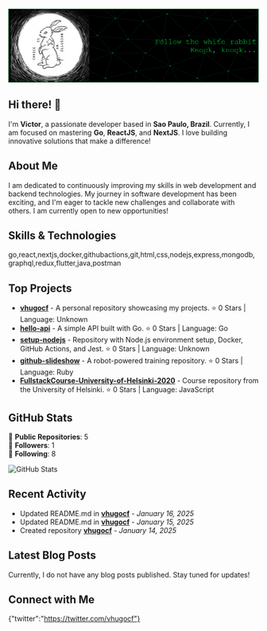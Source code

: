 
![Header](./github-header-image.png)


## Hi there! 👋

I'm **Victor**, a passionate developer based in **Sao Paulo, Brazil**. Currently, I am focused on mastering **Go**, **ReactJS**, and **NextJS**. I love building innovative solutions that make a difference!

## About Me

I am dedicated to continuously improving my skills in web development and backend technologies. My journey in software development has been exciting, and I'm eager to tackle new challenges and collaborate with others. I am currently open to new opportunities!

## Skills & Technologies

go,react,nextjs,docker,githubactions,git,html,css,nodejs,express,mongodb,graphql,redux,flutter,java,postman

## Top Projects

- [**vhugocf**](https://github.com/vhugocf/vhugocf) - A personal repository showcasing my projects. ⭐️ 0 Stars | Language: Unknown
- [**hello-api**](https://github.com/vhugocf/hello-api) - A simple API built with Go. ⭐️ 0 Stars | Language: Go
- [**setup-nodejs**](https://github.com/vhugocf/setup-nodejs) - Repository with Node.js environment setup, Docker, GitHub Actions, and Jest. ⭐️ 0 Stars | Language: Unknown
- [**github-slideshow**](https://github.com/vhugocf/github-slideshow) - A robot-powered training repository. ⭐️ 0 Stars | Language: Ruby
- [**FullstackCourse-University-of-Helsinki-2020**](https://github.com/vhugocf/FullstackCourse-University-of-Helsinki-2020) - Course repository from the University of Helsinki. ⭐️ 0 Stars | Language: JavaScript

## GitHub Stats

🌟 **Public Repositories**: 5  
👥 **Followers**: 1  
🔗 **Following**: 8  

![GitHub Stats](https://github-readme-stats.vercel.app/api?username=vhugocf&show_icons=true&theme=radical)

## Recent Activity

- Updated README.md in [**vhugocf**](https://github.com/vhugocf/vhugocf) - *January 16, 2025*
- Updated README.md in [**vhugocf**](https://github.com/vhugocf/vhugocf) - *January 15, 2025*
- Created repository [**vhugocf**](https://github.com/vhugocf/vhugocf) - *January 14, 2025*

## Latest Blog Posts

Currently, I do not have any blog posts published. Stay tuned for updates!

## Connect with Me

{"twitter":"https://twitter.com/vhugocf"}

















<!--
<h1 align="center">Hi 👋, I'm Victor</h1>
<h3 align="center">As an engineer, I believe in the power of simplicity in software development. It takes hard work and a solid education to achieve, but I’m dedicated to advocating for it, even when complexity tends to overshadow it.</h3>

<p align="left"> <img src="https://komarev.com/ghpvc/?username=vhugocf&label=Profile%20views&color=0e75b6&style=flat" alt="vhugocf" /> </p>

<p align="left"> <a href="https://twitter.com/vhugocf" target="blank"><img src="https://img.shields.io/twitter/follow/vhugocf?logo=twitter&style=for-the-badge" alt="vhugocf" /></a> </p>

- 🌱 I’m currently learning **Go, Data Structures & Algorithms, ReactJS, NextJS**

- 👯 I’m looking to collaborate on **Blockchain Projects**

- 🤝 I’m looking for help with **Bitcoin Core**

- 💬 Ask me about **Go, Bitcoin, Economy**

- 📫 How to reach me **https://x.com/vhugocf**

- 📄 Know about my experiences [https://linkedin/in/vhugocf](https://linkedin/in/vhugocf)

<h3 align="left">Connect with me:</h3>
<p align="left">
<a href="https://twitter.com/vhugocf" target="blank"><img align="center" src="https://raw.githubusercontent.com/rahuldkjain/github-profile-readme-generator/master/src/images/icons/Social/twitter.svg" alt="vhugocf" height="30" width="40" /></a>
</p>

<h3 align="left">Languages and Tools:</h3>
<p align="left"> <a href="https://www.gnu.org/software/bash/" target="_blank" rel="noreferrer"> <img src="https://www.vectorlogo.zone/logos/gnu_bash/gnu_bash-icon.svg" alt="bash" width="40" height="40"/> </a> <a href="https://www.docker.com/" target="_blank" rel="noreferrer"> <img src="https://raw.githubusercontent.com/devicons/devicon/master/icons/docker/docker-original-wordmark.svg" alt="docker" width="40" height="40"/> </a> <a href="https://git-scm.com/" target="_blank" rel="noreferrer"> <img src="https://www.vectorlogo.zone/logos/git-scm/git-scm-icon.svg" alt="git" width="40" height="40"/> </a> <a href="https://golang.org" target="_blank" rel="noreferrer"> <img src="https://raw.githubusercontent.com/devicons/devicon/master/icons/go/go-original.svg" alt="go" width="40" height="40"/> </a> <a href="https://developer.mozilla.org/en-US/docs/Web/JavaScript" target="_blank" rel="noreferrer"> <img src="https://raw.githubusercontent.com/devicons/devicon/master/icons/javascript/javascript-original.svg" alt="javascript" width="40" height="40"/> </a> <a href="https://www.linux.org/" target="_blank" rel="noreferrer"> <img src="https://raw.githubusercontent.com/devicons/devicon/master/icons/linux/linux-original.svg" alt="linux" width="40" height="40"/> </a> <a href="https://www.mongodb.com/" target="_blank" rel="noreferrer"> <img src="https://raw.githubusercontent.com/devicons/devicon/master/icons/mongodb/mongodb-original-wordmark.svg" alt="mongodb" width="40" height="40"/> </a> <a href="https://nextjs.org/" target="_blank" rel="noreferrer"> <img src="https://cdn.worldvectorlogo.com/logos/nextjs-2.svg" alt="nextjs" width="40" height="40"/> </a> <a href="https://nodejs.org" target="_blank" rel="noreferrer"> <img src="https://raw.githubusercontent.com/devicons/devicon/master/icons/nodejs/nodejs-original-wordmark.svg" alt="nodejs" width="40" height="40"/> </a> <a href="https://www.postgresql.org" target="_blank" rel="noreferrer"> <img src="https://raw.githubusercontent.com/devicons/devicon/master/icons/postgresql/postgresql-original-wordmark.svg" alt="postgresql" width="40" height="40"/> </a> <a href="https://postman.com" target="_blank" rel="noreferrer"> <img src="https://www.vectorlogo.zone/logos/getpostman/getpostman-icon.svg" alt="postman" width="40" height="40"/> </a> <a href="https://reactjs.org/" target="_blank" rel="noreferrer"> <img src="https://raw.githubusercontent.com/devicons/devicon/master/icons/react/react-original-wordmark.svg" alt="react" width="40" height="40"/> </a> <a href="https://www.typescriptlang.org/" target="_blank" rel="noreferrer"> <img src="https://raw.githubusercontent.com/devicons/devicon/master/icons/typescript/typescript-original.svg" alt="typescript" width="40" height="40"/> </a> </p>

<p><img align="left" src="https://github-readme-stats.vercel.app/api/top-langs?username=vhugocf&show_icons=true&locale=en&layout=compact" alt="vhugocf" /></p>

<p>&nbsp;<img align="center" src="https://github-readme-stats.vercel.app/api?username=vhugocf&show_icons=true&locale=en" alt="vhugocf" /></p>

<p><img align="center" src="https://github-readme-streak-stats.herokuapp.com/?user=vhugocf&" alt="vhugocf" /></p>

-->

<!--
**vhugocf/vhugocf** is a ✨ _special_ ✨ repository because its `README.md` (this file) appears on your GitHub profile.

Here are some ideas to get you started:

- 🔭 I’m currently working on ...
- 🌱 I’m currently learning ...
- 👯 I’m looking to collaborate on ...
- 🤔 I’m looking for help with ...
- 💬 Ask me about ...
- 📫 How to reach me: ...
- 😄 Pronouns: ...
- ⚡ Fun fact: ...
-->
